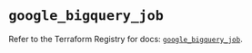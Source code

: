 # `google_bigquery_job`

Refer to the Terraform Registry for docs: [`google_bigquery_job`](https://registry.terraform.io/providers/hashicorp/google-beta/6.12.0/docs/resources/google_bigquery_job).
